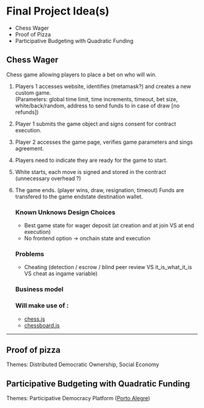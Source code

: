 
# Final Project Idea(s)

* Chess Wager
* Proof of Pizza
* Participative Budgeting with Quadratic Funding

## __Chess Wager__


Chess game allowing players to place a bet on who will win.


1. Players 1 accesses website, identifies (metamask?) and creates a new custom game. <br>
    (Parameters: global time limit, time increments, timeout, bet size, white/back/random, address to send funds to in case of draw [no refunds])
2. Player 1 submits the game object and signs consent   for contract execution.

3. Player 2 accesses the game page, verifies game parameters and sings agreement.

4. Players need to indicate they are ready for the game to start.

5. White starts, each move is signed and stored in the contract (unnecessary overhead ?)

6. The game ends. (player wins, draw, resignation, timeout) Funds are transfered to the game endstate destination wallet.

    ### Known Unknows Design Choices
    * Best game state for wager deposit (at creation and at join VS at end execution)
    * No frontend option -> onchain state and execution

    ### Problems
    * Cheating (detection / escrow / blind peer review VS it_is_what_it_is VS cheat as ingame variable)

    ### Business model

    ### Will make use of : 
    *   [chess.js](https://github.com/jhlywa/chess.js.git)
    *   [chessboard.js](https://github.com/oakmac/chessboardjs/)

___

## __Proof of pizza__
Themes: Distributed Democratic Ownership, Social Economy


## __Participative Budgeting with Quadratic Funding__
Themes: Participative Democracy Platform ([Porto Alegre](https://www.wri.org/insights/what-if-citizens-set-city-budgets-experiment-captivated-world-participatory-budgeting))